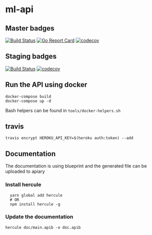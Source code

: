 # ml-api

## Master badges
[![Build Status](https://travis-ci.org/melvin-laplanche/ml-api.svg?branch=master)](https://travis-ci.org/melvin-laplanche/ml-api)
[![Go Report Card](https://goreportcard.com/badge/github.com/melvin-laplanche/ml-api)](https://goreportcard.com/report/github.com/melvin-laplanche/ml-api)
[![codecov](https://codecov.io/gh/melvin-laplanche/ml-api/branch/master/graph/badge.svg)](https://codecov.io/gh/melvin-laplanche/ml-api)

## Staging badges
[![Build Status](https://travis-ci.org/melvin-laplanche/ml-api.svg?branch=staging)](https://travis-ci.org/melvin-laplanche/ml-api)
[![codecov](https://codecov.io/gh/melvin-laplanche/ml-api/branch/staging/graph/badge.svg)](https://codecov.io/gh/melvin-laplanche/ml-api)

## Run the API using docker

```
docker-compose build
docker-compose up -d
```

Bash helpers can be found in `tools/docker-helpers.sh`

## travis

```
travis encrypt HEROKU_API_KEY=$(heroku auth:token) --add
```

## Documentation

The documentation is using blueprint and the generated file can be uploaded to apiary

### Install hercule

```
  yarn global add hercule
  # OR
  npm install hercule -g
```

### Update the documentation

```
hercule doc/main.apib -o doc.apib
```